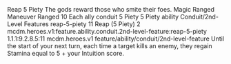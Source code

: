 <ability>
  <name>Reap</name>
  <cost>5 Piety</cost>
  <flavor>The gods reward those who smite their foes.</flavor>
  <keywords>
    <keyword>Magic</keyword>
    <keyword>Ranged</keyword>
  </keywords>
  <type>Maneuver</type>
  <distance>Ranged 10</distance>
  <target>Each ally</target>
  <metadata>
    <class>conduit</class>
    <cost>5 Piety</cost>
    <cost_amount>5</cost_amount>
    <cost_resource>Piety</cost_resource>
    <feature_type>ability</feature_type>
    <file_dpath>Conduit/2nd-Level Features</file_dpath>
    <item_id>reap-5-piety</item_id>
    <item_index>11</item_index>
    <item_name>Reap (5 Piety)</item_name>
    <level>2</level>
    <scc>mcdm.heroes.v1:feature.ability.conduit.2nd-level-feature:reap-5-piety</scc>
    <scdc>1.1.1:9.2.8.5:11</scdc>
    <source>mcdm.heroes.v1</source>
    <type>feature/ability/conduit/2nd-level-feature</type>
  </metadata>
  <effects>
    <effect type="mundane">Until the start of your next turn, each time a target kills an enemy, they regain Stamina equal to 5 + your Intuition score.</effect>
  </effects>
</ability>
